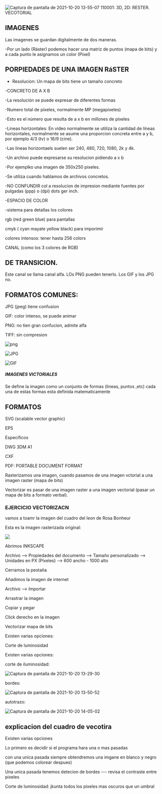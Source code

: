 ![Captura de pantalla de 2021-10-20 13-55-07](https://user-images.githubusercontent.com/90753262/138087924-9db021cc-08c8-4234-b78e-96cda1e9d2ef.png)
110001: 3D, 2D: RESTER. VECOTORIAL

## IMAGENES

Las imagenes se guardan digitalmente de dos maneras.

-Por un lado (Ráster) podemos hacer una matriz de puntos (mapa de bits) y a cada punto le asignamos un color (Píxel)

## PORPIEDADES DE UNA IMAGEN RáSTER 

* Resolucion: Un mapa de bits tiene un tamaño concreto

-CONCRETO DE A X B 

-La resolución se puede expresar de diferentes formas

-Numero total de píxeles, normalmente MP (megapixeles)

-Esto es el número que resulta de a x b en millones de píxeles

-Lineas horizontales: En video normalmente se utiliza la cantidad de líneas horizontales, normalmente se asume una proporcion concreta entre a y b, por ejemplo 4/3 (tv) o 16/9 (cine).

-Las lineas horizontaels suelen ser 240, 480, 720, 1080, 2k y 4k.

-Un archivo puede expresarse su resolucion pidiendo a x b

-Por ejemplko una imagen de 350x250 pixeles.

-Se utiliza cuando hablamos de archivos concretos.

-NO CONFUNDIR col a resolucion de impresion mediante fuentes por pulgadas (ppp) o (dpi) dots ger inch.

-ESPACIO DE COLOR

-sistema para detallas los colores 

rgb (red green blue) para pantallas

cmyk ( cyan mayate yellow black) para imporimir 

colores intensos: tener hasta 256 colors

CANAL (como los 3 colores de RGB)

## DE TRANSICION.
 
Este canal se llama canal alfa. LOs PNG pueden tenerlo. Los GIF y los JPG no.
 
## FORMATOS COMUNES:

JPG (jpeg) tiene confusion

GIF: color intenso, se puede animar 

PNG:  no tien gran confucion, admite alfa

TIFF: sin compresion


![png](https://www.ionos.es/digitalguide/fileadmin/DigitalGuide/Screenshots_2020/JPG-photo-at-a-quality-setting-of-25.png)

![JPG](https://static4.depositphotos.com/1006994/298/v/600/depositphotos_2983099-stock-illustration-grunge-design.jpg)

![GIF](https://cdn.oldskull.net/wp-content/uploads/2019/08/6-gifs-animados-dvdp-oldskull-.gif)



##### IMAGENES VICTORIALES

Se define la imagen como un conjunto de formas (lineas, puntos ,etc) cada una de estas formas esta definida matematicamente

## FORMATOS

SVG (scalable vector graphic)

EPS

Especificos

DWG 3DM A1

CXF

PDF: PORTABLE DOCUMENT FORMAT

Rasterizamos una imagen, cuando pasamos de una imagen vctorial a una imagen raster (mapa de bits)

Vectorizar es pasar de una imagen raster a una imagen vectorial
(pasar un mapa de bits a formato verbal).


### EJERCICIO VECTORIZACN

vamos a toamr la imagen del cuadro del leon de Rosa Bonheur

Esta es la imagen rasterizada original:

![](https://imagenes.elpais.com/resizer/BZC1wtnQ7F9Fh9_KJdxKWADf-yA=/1960x0/arc-anglerfish-eu-central-1-prod-prisa.s3.amazonaws.com/public/XFGHWVUB6GGPQQBIV36UCJXVOY.jpg)

[](https://elpais.com/cultura/2019/09/30/actualidad/1569858378_536299.html)



Abrimos INKSCAPE

Archivo --> Propiedades del documento --> Tamaño personalizado --> Unidades en PX (Píxeles) --> 600 ancho - 1000 alto

Cerramos la pestaña

Añadimos la imagen de internet

Archivo --> Importar

Arrastrar la imagen

Copiar y pegar

Click derecho en la imagen

Vectorizar mapa de bits

Existen varias opciones:

Corte de luminosidad

Existen varias opciones:

corte de iluminosidad:

![Captura de pantalla de 2021-10-20 13-29-30](https://user-images.githubusercontent.com/90753262/138084688-11870b0f-c932-474f-bdce-114d6d345223.png)

bordes:

![Captura de pantalla de 2021-10-20 13-50-52](https://user-images.githubusercontent.com/90753262/138087419-b83c312c-0ae5-4e73-bcae-152e23e7306f.png)

autotrazo: 

![Captura de pantalla de 2021-10-20 14-05-02](https://user-images.githubusercontent.com/90753262/138089391-12ef0b35-3c3c-4f0c-8989-8d3c57302ede.png)


## explicacion del cuadro de vecotira

Existen varias opciones

Lo primero es decidir si el programa hara una o mas pasadas

con una unica pasada siempre obtendremos una imgane en blanco y negro (que podemos colorear despues)

Una unica pasada tenemos detecion de bordes --- revisa el contraste entre pixeles

Corte de luminosidad: jkunta todos los pixeles mas oscuros que un umbral
